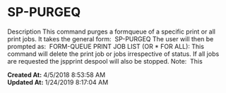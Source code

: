 # SP-PURGEQ

Description This command purges a formqueue of a specific print or all print jobs. It takes the general form:  SP-PURGEQ The user will then be prompted as:  FORM-QUEUE PRINT JOB LIST (OR * FOR ALL): This command will delete the print job or jobs irrespective of status. If all jobs are requested the jspprint despool will also be stopped. Note:  This   

**Created At:** 4/5/2018 8:53:58 AM  
**Updated At:** 1/24/2019 8:17:04 AM  

